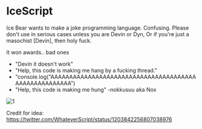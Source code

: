 # IceScript
Ice Bear wants to make a joke programming language. Confusing. Please don't use in serious cases unless you are Devin or Dyn, Or if you're just a masochist [Devin], then holy fuck.

It won awards.. bad ones
- "Devin it doesn't work"
- "Help, this code is making me hang by a fucking thread."
- "console.log("AAAAAAAAAAAAAAAAAAAAAAAAAAAAAAAAAAAAAAAAAAAAAAAAAAAAAA")
- "Help, this code is making me hung" -nokkusuu aka Nox

![1](https://i.hiitsdevin.dev/captures/hiitsdevin_new_842338.png)

Credit for idea: https://twitter.com/WhateverScript/status/1203842256807038976
